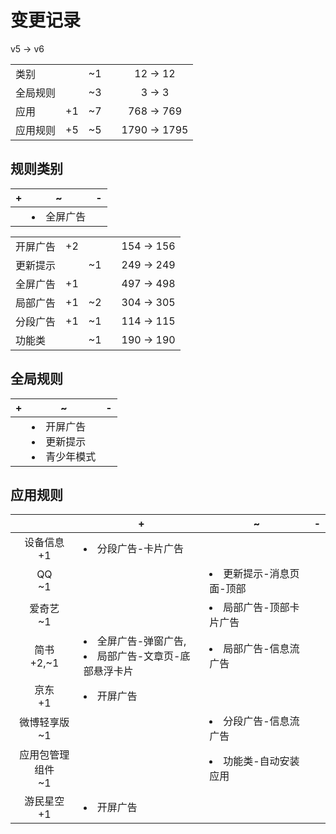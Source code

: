 # 变更记录

v5 -> v6

||||||
|-|:-:|:-:|:-:|:-:|
|类别||~1||12 -> 12|
|全局规则||~3||3 -> 3|
|应用|+1|~7||768 -> 769|
|应用规则|+5|~5||1790 -> 1795|

## 规则类别

|+|~|-|
|-|-|-|
||<li>全屏广告||

||||||
|-|:-:|:-:|:-:|:-:|
|开屏广告|+2|||154 -> 156|
|更新提示||~1||249 -> 249|
|全屏广告|+1|||497 -> 498|
|局部广告|+1|~2||304 -> 305|
|分段广告|+1|~1||114 -> 115|
|功能类||~1||190 -> 190|

## 全局规则

|+|~|-|
|-|-|-|
||<li>开屏广告<li>更新提示<li>青少年模式||

## 应用规则

||+|~|-|
|:-:|-|-|-|
|设备信息<br>+1|<li>分段广告-卡片广告|||
|QQ<br>~1||<li>更新提示-消息页面-顶部||
|爱奇艺<br>~1||<li>局部广告-顶部卡片广告||
|简书<br>+2,~1|<li>全屏广告-弹窗广告,<li>局部广告-文章页-底部悬浮卡片|<li>局部广告-信息流广告||
|京东<br>+1|<li>开屏广告|||
|微博轻享版<br>~1||<li>分段广告-信息流广告||
|应用包管理组件<br>~1||<li>功能类-自动安装应用||
|游民星空<br>+1|<li>开屏广告|||
